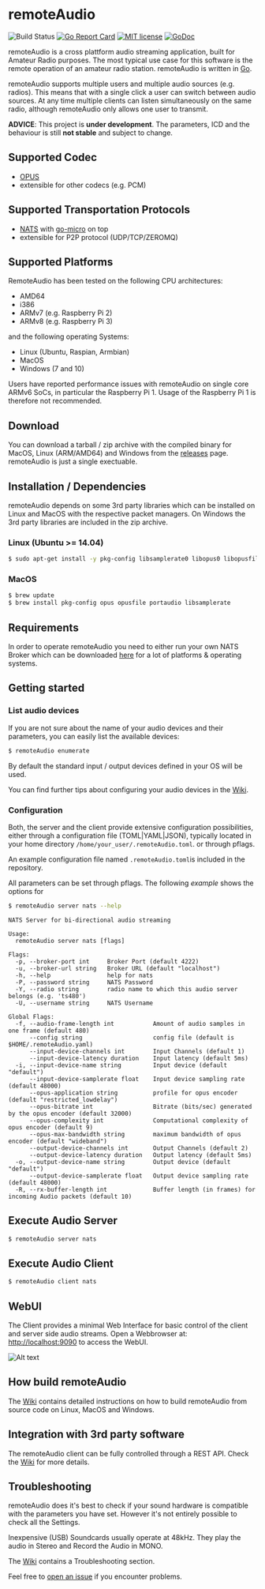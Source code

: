 # remoteAudio
![Build Status](https://github.com/dh1tw/remoteAudio/workflows/Cross%20Platform%20build/badge.svg?branch=master)
[![Go Report Card](https://goreportcard.com/badge/github.com/dh1tw/remoteAudio)](https://goreportcard.com/report/github.com/dh1tw/remoteAudio)
[![MIT license](http://img.shields.io/badge/license-MIT-brightgreen.svg)](http://opensource.org/licenses/MIT)
[![GoDoc](https://godoc.org/github.com/dh1tw/remoteAudio?status.svg)](https://godoc.org/github.com/dh1tw/remoteAudio)

remoteAudio is a cross plattform audio streaming application, built for Amateur
Radio purposes. The most typical use case for this software is the remote
operation of an amateur radio station. remoteAudio is written in [Go][1].

remoteAudio supports multiple users and multiple audio sources (e.g. radios).
This means that with a single click a user can switch between audio sources.
At any time multiple clients can listen simultaneously on the same radio,
although remoteAudio only allows one user to transmit.

**ADVICE**: This project is **under development**. The parameters, ICD and the
behaviour is still **not stable** and subject to change.

## Supported Codec

- [OPUS][2]
- extensible for other codecs (e.g. PCM)

## Supported Transportation Protocols

- [NATS][10] with [go-micro][11] on top
- extensible for P2P protocol (UDP/TCP/ZEROMQ)

## Supported Platforms

RemoteAudio has been tested on the following CPU architectures:

- AMD64
- i386
- ARMv7 (e.g. Raspberry Pi 2)
- ARMv8 (e.g. Raspberry Pi 3)

and the following operating Systems:

- Linux (Ubuntu, Raspian, Armbian)
- MacOS
- Windows (7 and 10)

Users have reported performance issues with remoteAudio on
single core ARMv6 SoCs, in particular the Raspberry Pi 1.
Usage of the Raspberry Pi 1 is therefore not recommended.

## Download

You can download a tarball / zip archive with the compiled binary for MacOS,
Linux (ARM/AMD64) and Windows from the [releases][8] page. remoteAudio is
just a single exectuable.

## Installation / Dependencies

remoteAudio depends on some 3rd party libraries which can be installed on
Linux and MacOS with the respective packet managers. On Windows the 3rd party
libraries are included in the zip archive.

### Linux (Ubuntu >= 14.04)

```bash
$ sudo apt-get install -y pkg-config libsamplerate0 libopus0 libopusfile0 libportaudio2
```

### MacOS

```bash
$ brew update
$ brew install pkg-config opus opusfile portaudio libsamplerate
```

## Requirements

In order to operate remoteAudio you need to either run your own NATS Broker
which can be downloaded [here][3] for a lot of platforms & operating systems.

## Getting started

### List audio devices

If you are not sure about the name of your audio devices and their parameters,
you can easily list the available devices:

```bash
$ remoteAudio enumerate
```

By default the standard input / output devices defined in your OS will be used.

You can find further tips about configuring your audio devices in the [Wiki][9].

### Configuration

Both, the server and the client provide extensive configuration possibilities,
either through a configuration file (TOML|YAML|JSON), typically located in
your home directory `/home/your_user/.remoteAudio.toml`. or through pflags.

An example configuration file named ```.remoteAudio.toml```is included in the
repository.

All parameters can be set through pflags. The following *example* shows the
options for

```bash
$ remoteAudio server nats --help
```

```
NATS Server for bi-directional audio streaming

Usage:
  remoteAudio server nats [flags]

Flags:
  -p, --broker-port int     Broker Port (default 4222)
  -u, --broker-url string   Broker URL (default "localhost")
  -h, --help                help for nats
  -P, --password string     NATS Password
  -Y, --radio string        radio name to which this audio server belongs (e.g. 'ts480')
  -U, --username string     NATS Username

Global Flags:
  -f, --audio-frame-length int           Amount of audio samples in one frame (default 480)
      --config string                    config file (default is $HOME/.remoteAudio.yaml)
      --input-device-channels int        Input Channels (default 1)
      --input-device-latency duration    Input latency (default 5ms)
  -i, --input-device-name string         Input device (default "default")
      --input-device-samplerate float    Input device sampling rate (default 48000)
      --opus-application string          profile for opus encoder (default "restricted_lowdelay")
      --opus-bitrate int                 Bitrate (bits/sec) generated by the opus encoder (default 32000)
      --opus-complexity int              Computational complexity of opus encoder (default 9)
      --opus-max-bandwidth string        maximum bandwidth of opus encoder (default "wideband")
      --output-device-channels int       Output Channels (default 2)
      --output-device-latency duration   Output latency (default 5ms)
  -o, --output-device-name string        Output device (default "default")
      --output-device-samplerate float   Output device sampling rate (default 48000)
  -R, --rx-buffer-length int             Buffer length (in frames) for incoming Audio packets (default 10)
```

## Execute Audio Server

```bash
$ remoteAudio server nats
```

## Execute Audio Client

```bash
$ remoteAudio client nats
```

## WebUI

The Client provides a minimal Web Interface for basic control of the
client and server side audio streams. Open a Webbrowser at:
[http://localhost:9090](http://localhost:9090) to access the WebUI.

![Alt text](ScreenshotWebUI.png?raw=true "Screenshot remoteAudio WebUI")

## How build remoteAudio

The [Wiki][9] contains detailed instructions on how to build remoteAudio
from source code on Linux, MacOS and Windows.

## Integration with 3rd party software

The remoteAudio client can be fully controlled through a REST API.
Check the [Wiki][9] for more details.

## Troubleshooting

remoteAudio does it's best to check if your sound hardware is compatible with
the parameters you have set. However it's not entirely possible to check all
the Settings.

Inexpensive (USB) Soundcards usually operate at 48kHz. They play the audio in
Stereo and Record the Audio in MONO.

The [Wiki][9] contains a Troubleshooting section.

Feel free to [open an issue][12] if you encounter problems.


[1]:https://golang.org
[2]:https://opus-codec.org
[3]:https://nats.io/download/nats-io/nats-server
[5]:https://golang.org/dl
[6]:https://github.com/google/protobuf/releases
[7]:https://github.com/GeertJohan/go.rice
[8]:https://github.com/dh1tw/remoteAudio/releases
[9]:https://github.com/dh1tw/remoteAudio/wiki
[10]:https://nats.io
[11]:https://github.com/asim/go-micro
[12]:https://github.com/dh1tw/remoteAudio/issues
